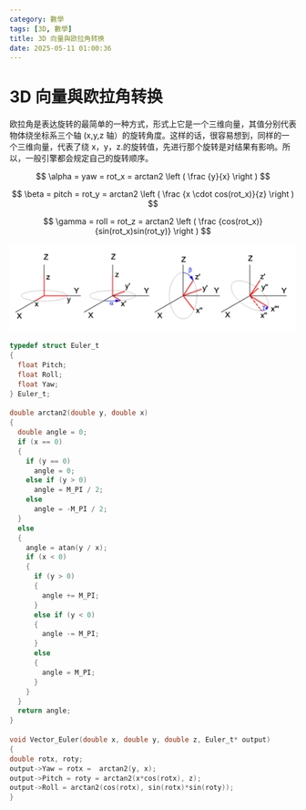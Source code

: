 ```yaml
---
category: 數學
tags: [3D, 數學]
title: 3D 向量與欧拉角转换
date: 2025-05-11 01:00:36
---
```


<style>
  table {
    width: 100%
    }
  td {
    vertical-align: center;
    text-align: center;
  }
  table.inputT{
    margin: 10px;
    width: auto;
    margin-left: auto;
    margin-right: auto;
    border: none;
  }
  input{
    text-align: center;
    padding: 0px 10px;
  }
  iframe{
    width: 100%;
    display: block;
    border-style:none;
  }
</style>


#  3D 向量與欧拉角转换

欧拉角是表达旋转的最简单的一种方式，形式上它是一个三维向量，其值分别代表物体绕坐标系三个轴 (x,y,z 轴）的旋转角度。这样的话，很容易想到，同样的一个三维向量，代表了绕 x，y，z.的旋转值，先进行那个旋转是对结果有影响。所以，一般引擎都会规定自己的旋转顺序。

$$
\alpha = yaw = rot_x = arctan2 \left ( \frac {y}{x} \right )
$$

$$
\beta = pitch = rot_y = arctan2 \left ( \frac {x \cdot cos(rot_x)}{z} \right )
$$

$$
\gamma = roll = rot_z = arctan2 \left ( \frac {cos(rot_x)}{sin(rot_x)sin(rot_y)} \right )
$$

![Alt X](../assets/img/math/angle_euler.png)


```c
typedef struct Euler_t
{
  float Pitch;
  float Roll;
  float Yaw;
} Euler_t;

double arctan2(double y, double x)
{
  double angle = 0;
  if (x == 0)
  {
    if (y == 0)
      angle = 0;
    else if (y > 0)
      angle = M_PI / 2;
    else
      angle = -M_PI / 2;
  }
  else
  {
    angle = atan(y / x);
    if (x < 0)
    {
      if (y > 0)
      {
        angle += M_PI;
      }
      else if (y < 0)
      {
        angle -= M_PI;
      }
      else
      {
        angle = M_PI;
      }
    }
  }
  return angle;
}

void Vector_Euler(double x, double y, double z, Euler_t* output)
{
double rotx, roty;
output->Yaw = rotx =  arctan2(y, x);
output->Pitch = roty = arctan2(x*cos(rotx), z);
output->Roll = arctan2(cos(rotx), sin(rotx)*sin(roty));
}
```